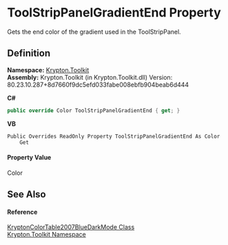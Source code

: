 # ToolStripPanelGradientEnd Property


Gets the end color of the gradient used in the ToolStripPanel.



## Definition
**Namespace:** <a href="79d2eac2-21f4-54ff-7552-b20c33c30600.md">Krypton.Toolkit</a>  
**Assembly:** Krypton.Toolkit (in Krypton.Toolkit.dll) Version: 80.23.10.287+8d7660f9dc5efd033fabe008ebfb904beab6d444

**C#**
``` C#
public override Color ToolStripPanelGradientEnd { get; }
```
**VB**
``` VB
Public Overrides ReadOnly Property ToolStripPanelGradientEnd As Color
	Get
```



#### Property Value
Color

## See Also


#### Reference
<a href="1ceb7e88-78df-a3d9-976d-4dfcbb5ce28c.md">KryptonColorTable2007BlueDarkMode Class</a>  
<a href="79d2eac2-21f4-54ff-7552-b20c33c30600.md">Krypton.Toolkit Namespace</a>  
